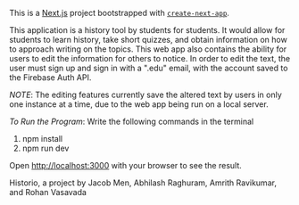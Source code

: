 This is a [Next.js](https://nextjs.org/) project bootstrapped with [`create-next-app`](https://github.com/vercel/next.js/tree/canary/packages/create-next-app).

This application is a history tool by students for students. It would allow for students to learn history, take short quizzes, and obtain information on how to approach writing on the topics. This web app also contains the ability for users to edit the information for others to notice. In order to edit the text, the user must sign up and sign in with a ".edu" email, with the account saved to the Firebase Auth API. 

*NOTE*: The editing features currently save the altered text by users in only one instance at a time, due to the web app being run on a local server. 

*To Run the Program*:
Write the following commands in the terminal

1. npm install
2. npm run dev

Open [http://localhost:3000](http://localhost:3000) with your browser to see the result.


Historio, a project by Jacob Men, Abhilash Raghuram, Amrith Ravikumar, and Rohan Vasavada
